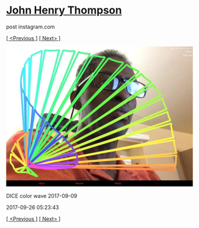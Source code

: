 # [John Henry Thompson](../README.md)
post instagram.com

[[ <Previous ]](2017-09-26-4.md) [[ Next> ]](2017-09-26-6.md)

[![](../media/2017-09-26/DICE-color-wave-2017-09-10.jpg)](../README.md)

DICE color wave 2017-09-09

2017-09-26 05:23:43

[[ <Previous ]](2017-09-26-4.md) [[ Next> ]](2017-09-26-6.md)